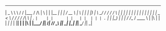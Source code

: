 
  ____   __     __  ______             _   _   _______   _____    ____    _   _ 
 |  _ \  \ \   / / |___  /     /\     | \ | | |__   __| |_   _|  / __ \  | \ | |
 | |_) |  \ \_/ /     / /     /  \    |  \| |    | |      | |   | |  | | |  \| |
 |  _ <    \   /     / /     / /\ \   | . ` |    | |      | |   | |  | | | . ` |
 | |_) |    | |     / /__   / ____ \  | |\  |    | |     _| |_  | |__| | | |\  |
 |____/     |_|    /_____| /_/    \_\ |_| \_|    |_|    |_____|  \____/  |_| \_|
                                                                                
                                                                                
